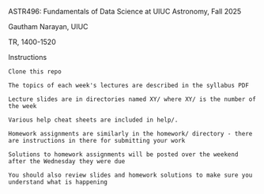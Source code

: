 ASTR496: Fundamentals of Data Science at UIUC Astronomy, Fall 2025

Gautham Narayan, UIUC

TR, 1400-1520

Instructions

    Clone this repo

    The topics of each week's lectures are described in the syllabus PDF

    Lecture slides are in directories named XY/ where XY/ is the number of the week
    
    Various help cheat sheets are included in help/.

    Homework assignments are similarly in the homework/ directory - there are instructions in there for submitting your work

    Solutions to homework assignments will be posted over the weekend after the Wednesday they were due

    You should also review slides and homework solutions to make sure you understand what is happening
